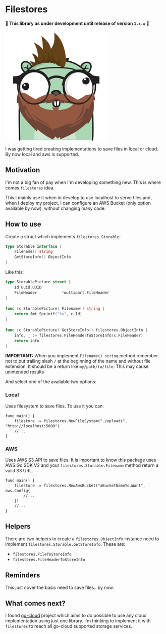 # Filestores

**🚧 This library as under development until release of version `1.x.x` 🚧**

![filestores](gopher_small.png "Filestores")

I was getting tired creating implementations to save files in local or cloud. By now local and aws is supported.

## Motivation

I'm not a big fan of pay when I'm developing something new. This is where comes `filestores` idea. 

This I mainly use it when in develop to use localhost to serve files and, when I deploy my project, I can configure an AWS Bucket (only option available by now), without changing many code.

## How to use

Create a struct which implements `filestores.Storable`:

```go
type Storable interface {
    Filename() string
    GetStoreInfo() ObjectInfo
}
```

Like this:

```go
type StorablePicture struct {
	Id uuid.UUID
	FileHeader           *multipart.FileHeader
}

func (c StorablePicture) Filename() string {
	return fmt.Sprintf("%s", c.Id)
}

func (c StorablePicture) GetStoreInfo() filestores.ObjectInfo {
	info, _ := filestores.FileHeaderToStoreInfo(c.FileHeader)
	return info
}
```

**IMPORTANT:** When you implement `Filename() string` method remember not to put trailing slash `/` at the beginning of the name and without file extension. It should be a return like `my/path/to/file`. This may cause unintended results

And select one of the available two options:

### Local

Uses filesystem to save files. To use it you can:

```golang
func main() {
    filestore := filestores.NewFileSystem("./uploads", "http://localhost:5000")
    //...
}
```

### AWS

Uses AWS S3 API to save files. It is important to know this package uses AWS Go SDK V2 and your `filestores.Storable.Filename` method return a valid S3 URL.

```golang
func main() {
    filestore := filestores.NewAwsBucket("aBucketNameYouWant", aws.Config{
        //...
    })
    //...
}
```

## Helpers

There are two helpers to create a `filestores.ObjectInfo` instance need to implement `filestores.Storable.GetStoreInfo`. These are:

- `filestores.FileToStoreInfo`
- `filestores.FileHeaderToStoreInfo`

## Reminders

This just cover the basic need to save files...by now.

## What comes next?

I found [go-cloud](https://github.com/google/go-cloud) project which aims to do possible to use any cloud implementation using just one library. I'm thinking to implement it with `filestores` to reach all go-cloud supported storage services.
